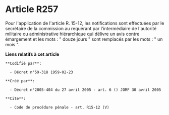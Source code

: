 # Article R257

Pour l'application de l'article R. 15-12, les notifications sont effectuées par le secrétaire de la commission au requérant
par l'intermédiaire de l'autorité militaire ou administrative hiérarchique qui délivre un avis contre émargement et les
mots : " douze jours " sont remplacés par les mots : " un mois ".

**Liens relatifs à cet article**

	**Codifié par**:

	  - Décret n°59-318 1959-02-23

	**Créé par**:

	  - Décret n°2005-404 du 27 avril 2005 - art. 6 () JORF 30 avril 2005

	**Cite**:

	  - Code de procédure pénale - art. R15-12 (V)
